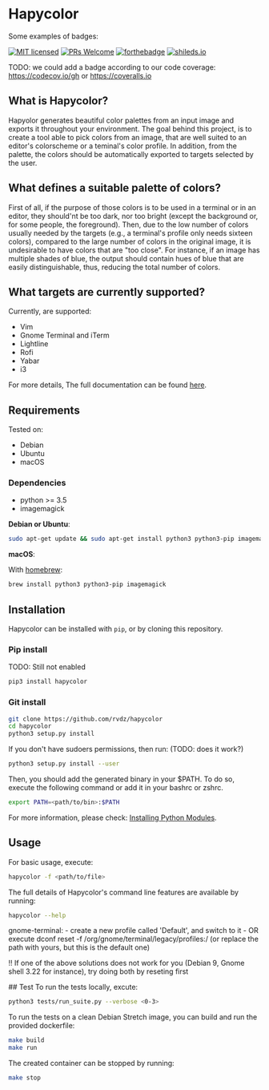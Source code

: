 # Hapycolor

Some examples of badges:

[![MIT licensed](https://img.shields.io/badge/license-MIT-blue.svg)](./LICENSE.md)
[![PRs Welcome](https://img.shields.io/badge/PRs-welcome-brightgreen.svg?style=flat-square)](http://makeapullrequest.com)
[![forthebadge](http://forthebadge.com/images/badges/kinda-sfw.svg)](http://forthebadge.com)
[![shileds.io](https://img.shields.io/badge/built--with-vim-green.svg?style=for-the-badge)](http://shields.io)

TODO: we could add a badge according to our code coverage: https://codecov.io/gh or https://coveralls.io

## What is Hapycolor?
Hapyolor generates beautiful color palettes from an input image and exports it
throughout your environment. The goal behind this project, is to create a tool
able to pick colors from an image, that are well suited to an editor's colorscheme
or a teminal's color profile. In addition, from the palette,
the colors should be automatically exported to targets selected by the user.

## What defines a suitable palette of colors?
First of all, if the purpose of those colors is to be used in a terminal or in
an editor, they should'nt be too dark, nor too bright (except the background or,
for some people, the foreground). Then, due to the low number of colors usually needed by the
targets (e.g., a terminal's profile only needs sixteen colors), compared to the
large number of colors in the original image, it is undesirable
to have colors that are "too close". For instance, if an image has multiple
shades of blue, the output should contain hues of blue that are easily
distinguishable, thus, reducing the total number of colors.

## What targets are currently supported?
Currently, are supported:

- Vim
- Gnome Terminal and iTerm
- Lightline
- Rofi
- Yabar
- i3

For more details, The full documentation can be found [here](https://rvdz.github.io/hapycolor/).

## Requirements
Tested on:

- Debian
- Ubuntu
- macOS

### Dependencies
- python >= 3.5
- imagemagick

__Debian or Ubuntu__:
```sh
sudo apt-get update && sudo apt-get install python3 python3-pip imagemagick -y
```

__macOS__:

With [homebrew](https://brew.sh/):
```sh
brew install python3 python3-pip imagemagick
```

## Installation
Hapycolor can be installed with `pip`, or by cloning this repository.

### Pip install
TODO: Still not enabled
```sh
pip3 install hapycolor
```

### Git install
```sh
git clone https://github.com/rvdz/hapycolor
cd hapycolor
python3 setup.py install
```

If you don't have sudoers permissions, then run: (TODO: does it work?)
```sh
python3 setup.py install --user
```

Then, you should add the generated binary in your $PATH. To do so, execute
the following command or add it in your bashrc or zshrc.
```sh
export PATH=<path/to/bin>:$PATH
```
For more information, please check: [Installing Python Modules](https://docs.python.org/3.6/install/index.html#alternate-installation).

## Usage
For basic usage, execute:

```sh
hapycolor -f <path/to/file>
```

The full details of Hapycolor's command line features are available
by running:

```sh
hapycolor --help
```

gnome-terminal:
    - create a new profile called 'Default', and switch to it
    - OR execute dconf reset -f /org/gnome/terminal/legacy/profiles:/
    (or replace the path with yours, but this is the default one)

!! If one of the above solutions does not work for you (Debian 9, 
   Gnome shell 3.22 for instance), try doing both by reseting first

## Test
To run the tests locally, excute:
```sh
python3 tests/run_suite.py --verbose <0-3>
```

To run the tests on a clean Debian Stretch image, you can build and run
the provided dockerfile:
```sh
make build
make run
```

The created container can be stopped by running:
```sh
make stop
```

